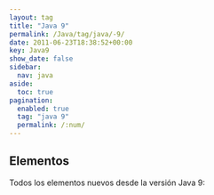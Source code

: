 ```yaml
---
layout: tag
title: "Java 9"
permalink: /Java/tag/java/-9/
date: 2011-06-23T18:38:52+00:00
key: Java9
show_date: false
sidebar:
  nav: java
aside:
  toc: true
pagination: 
  enabled: true
  tag: "java 9"
  permalink: /:num/    
---
```


<h2>Elementos</h2>
Todos los elementos nuevos desde la versión Java 9: